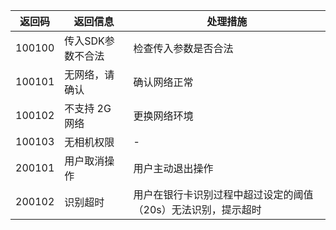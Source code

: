 |返回码|	返回信息|	处理措施|
|-|-|-|
|100100|	传入SDK参数不合法|	检查传入参数是否合法|
|100101|	无网络，请确认|	确认网络正常|
|100102	|不支持 2G 网络|	更换网络环境|
|100103	|无相机权限	|-|
|200101|	用户取消操作|	用户主动退出操作|
|200102	|识别超时	|用户在银行卡识别过程中超过设定的阈值（20s）无法识别，提示超时|
